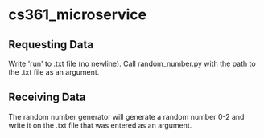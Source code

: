 # cs361_microservice
## Requesting Data
Write 'run' to .txt file (no newline). Call random_number.py with the path to the .txt file as an argument.
## Receiving Data
The random number generator will generate a random number 0-2 and write it on the .txt file that was entered as an argument.
